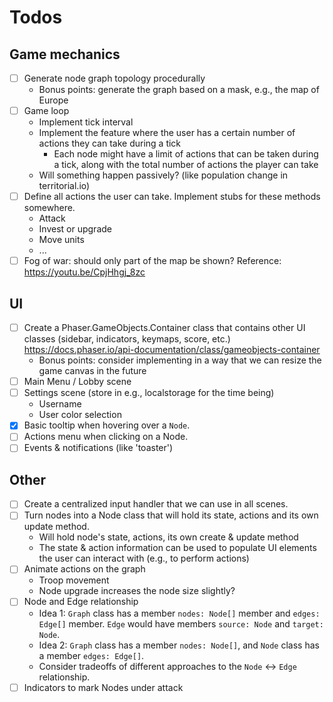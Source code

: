 # Todos

## Game mechanics

- [ ] Generate node graph topology procedurally
  - Bonus points: generate the graph based on a mask, e.g., the map of Europe
- [ ] Game loop
  - Implement tick interval
  - Implement the feature where the user has a certain number of actions they can take during a tick
    - Each node might have a limit of actions that can be taken during a tick, along with the total number of actions the player can take
  - Will something happen passively? (like population change in territorial.io)
- [ ] Define all actions the user can take. Implement stubs for these methods somewhere.
  - Attack
  - Invest or upgrade
  - Move units
  - ...
- [ ] Fog of war: should only part of the map be shown? Reference: https://youtu.be/CpjHhgj_8zc

## UI

- [ ] Create a Phaser.GameObjects.Container class that contains other UI classes (sidebar, indicators, keymaps, score, etc.) https://docs.phaser.io/api-documentation/class/gameobjects-container
  - Bonus points: consider implementing in a way that we can resize the game canvas in the future
- [ ] Main Menu / Lobby scene
- [ ] Settings scene (store in e.g., localstorage for the time being)
  - Username
  - User color selection
- [x] Basic tooltip when hovering over a `Node`.
- [ ] Actions menu when clicking on a Node.
- [ ] Events & notifications (like 'toaster')

## Other

- [ ] Create a centralized input handler that we can use in all scenes.
- [ ] Turn nodes into a Node class that will hold its state, actions and its own update method.
  - Will hold node's state, actions, its own create & update method
  - The state & action information can be used to populate UI elements the user can interact with (e.g., to perform actions)
- [ ] Animate actions on the graph
  - Troop movement
  - Node upgrade increases the node size slightly?
- [ ] Node and Edge relationship
  - Idea 1: `Graph` class has a member `nodes: Node[]` member and `edges: Edge[]` member. `Edge` would have members `source: Node` and `target: Node`.
  - Idea 2: `Graph` class has a member `nodes: Node[]`, and `Node` class has a member `edges: Edge[]`.
  - Consider tradeoffs of different approaches to the `Node` <-> `Edge` relationship.
- [ ] Indicators to mark Nodes under attack
